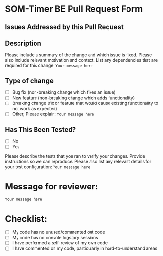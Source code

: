 # SOM-Timer BE Pull Request Form


## Issues Addressed by this Pull Request


## Description
Please include a summary of the change and which issue is fixed. Please also include relevant motivation and context. List any dependencies that are required for this change.
`Your message here`


## Type of change
- [ ] Bug fix (non-breaking change which fixes an issue)
- [ ] New feature (non-breaking change which adds functionality)
- [ ] Breaking change (fix or feature that would cause existing functionality to not work as expected)
- [ ] Other, Please explain:
`Your message here`

## Has This Been Tested?
- [ ] No
- [ ] Yes

Please describe the tests that you ran to verify your changes. Provide instructions so we can reproduce. Please also list any relevant details for your test configuration:
`Your message here`

# Message for reviewer:
`Your message here`

# Checklist:
- [ ] My code has no unused/commented out code
- [ ] My code has no console logs/pry sessions
- [ ] I have performed a self-review of my own code
- [ ] I have commented on my code, particularly in hard-to-understand areas
